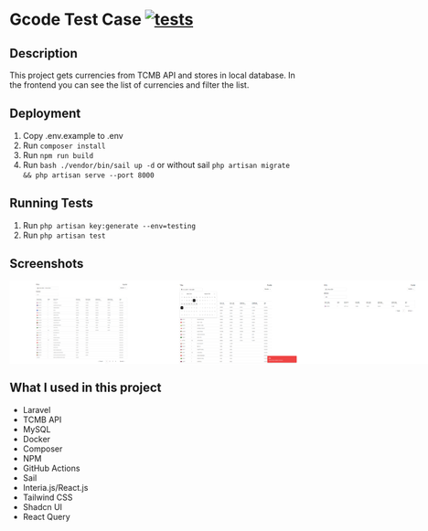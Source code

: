 # Gcode Test Case [![tests](https://github.com/Muharrem-Yildirim/gcode-test-case/actions/workflows/main.yml/badge.svg)](https://github.com/Muharrem-Yildirim/gcode-test-case/actions/workflows/main.yml)

## Description

This project gets currencies from TCMB API and stores in local database. In the frontend you can see the list of currencies and filter the list.

## Deployment

1. Copy .env.example to .env
2. Run `composer install`
3. Run `npm run build`
4. Run `bash ./vendor/bin/sail up -d` or without sail `php artisan migrate && php artisan serve --port 8000`

## Running Tests

1. Run `php artisan key:generate --env=testing`
2. Run `php artisan test`

## Screenshots

<div style="display: flex; justify-content: space-between;">
    <img src="https://github.com/Muharrem-Yildirim/gcode-test-case/blob/main/screenshots/screenshot_1.png?raw=true" style="width: 50%; height: auto;"/>
    <img src="https://github.com/Muharrem-Yildirim/gcode-test-case/blob/main/screenshots/screenshot_2.png?raw=true"  style="width: 50%; height: auto;"/>
    <img src="https://github.com/Muharrem-Yildirim/gcode-test-case/blob/main/screenshots/screenshot_3.png?raw=true" style="width: 50%; height: auto;"/>
</div>

## What I used in this project

-   Laravel
-   TCMB API
-   MySQL
-   Docker
-   Composer
-   NPM
-   GitHub Actions
-   Sail
-   Interia.js/React.js
-   Tailwind CSS
-   Shadcn UI
-   React Query
